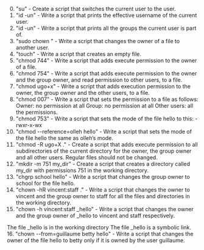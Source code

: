 0. "su" - Create a script that switches the current user to the user.
1. "id -un" - Write a script that prints the effective username of the current user.
2. "id -un" - Write a script that prints all the groups the current user is part of.
3. "sudo chown <user> <filename>" - Write a script that changes the owner of a file to another user.
4. "touch" - Write a script that creates an empty file.
5. "chmod 744" - Write a script that adds execute permission to the owner of a file.
6. "chmod 754" - Write a script that adds execute permission to the owner and the group owner, and read permission to other users, to a file.
7. "chmod ugo+x" - Write a script that adds execution permission to the owner, the group owner and the other users, to a file.
8. "chmod 007" - Write a script that sets the permission to a file as follows:
Owner: no permission at all
Group: no permission at all
Other users: all the permissions.
9. "chmod 753" - Write a script that sets the mode of the file hello to this: -rwxr-x-wx
10. "chmod --reference=olleh hello" - Write a script that sets the mode of the file hello the same as olleh’s mode.
11. "chmod -R ugo+X  ." - Create a script that adds execute permission to all subdirectories of the current directory for the owner, the group owner and all other users. Regular files should not be changed.
12. "mkdir -m 751 my_dir" - Create a script that creates a directory called my_dir with permissions 751 in the working directory.
13. "chgrp school hello" - Write a script that changes the group owner to school for the file hello.
14. "chown -hR vincent:staff ." - Write a script that changes the owner to vincent and the group owner to staff for all the files and directories in the working directory.
15. "chown -h vincent:staff _hello" - Write a script that changes the owner and the group owner of _hello to vincent and staff respectively.

The file _hello is in the working directory
The file _hello is a symbolic link.
16. "chown --from=guillaume betty hello" - Write a script that changes the owner of the file hello to betty only if it is owned by the user guillaume.
